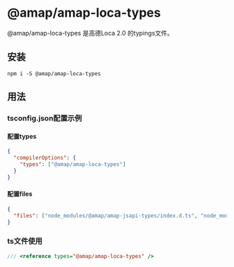 # @amap/amap-loca-types

@amap/amap-loca-types 是高德Loca 2.0 的typings文件。

## 安装

`npm i -S @amap/amap-loca-types`

## 用法

### tsconfig.json配置示例

#### 配置types

```json
{
  "compilerOptions": {
    "types": ["@amap/amap-loca-types"]
  }
}
```

#### 配置files

```json
{
  "files": ["node_modules/@amap/amap-jsapi-types/index.d.ts", "node_modules/@amap/amap-loca-types/index.d.ts"]
}

```

### ts文件使用

```ts
/// <reference types="@amap/amap-loca-types" />
```

### 

